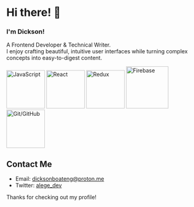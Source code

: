 # Hi there! 👋

### I'm Dickson!
A Frontend Developer & Technical Writer.
<br>
I enjoy crafting beautiful, intuitive user interfaces while turning complex concepts into easy-to-digest content.
<br>
<p>
  <img src="https://media3.giphy.com/media/ln7z2eWriiQAllfVcn/200w.webp" width="100" title="JavaScript"/>
  <img src="https://i.giphy.com/media/eNAsjO55tPbgaor7ma/200w.webp" width="100" title="React"/>
  <img src="https://i.imgur.com/FNgBliV.png" width="100" title="Redux"/>
  <img src="https://i.giphy.com/media/Ri2TUcKlaOcaDBxFpY/200.webp" width="110" title="Firebase"/>
  <img src="https://i.giphy.com/media/KzJkzjggfGN5Py6nkT/200.webp" width="100" title="Git/GitHub"/>
</p>

## Contact Me

-   Email: [dicksonboateng@proton.me](mailto:dicksonboateng@proton.me)
-   Twitter: [alege_dev](https://www.twitter.com/alege_dev)

Thanks for checking out my profile! 
